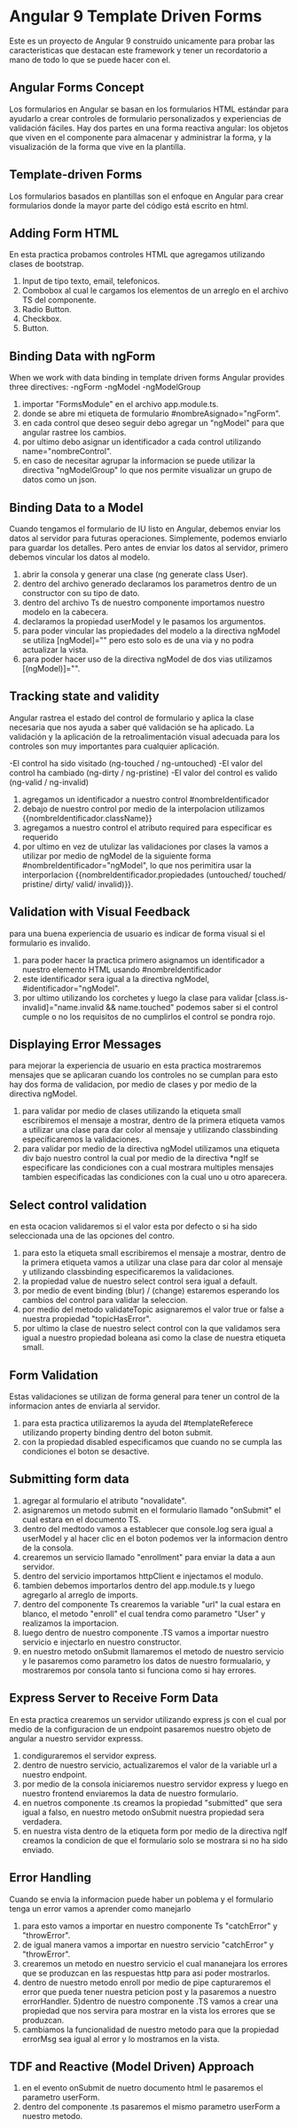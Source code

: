# Angular 9 Template Driven Forms
Este es un proyecto de Angular 9 construido unicamente para probar las caracteristicas que destacan este framework y tener un recordatorio a mano de todo lo que se puede hacer con el.

## Angular Forms Concept
Los formularios en Angular se basan en los formularios HTML estándar para ayudarlo a crear controles de formulario personalizados y experiencias de validación fáciles. Hay dos partes en una forma reactiva angular: los objetos que viven en el componente para almacenar y administrar la forma, y la visualización de la forma que vive en la plantilla.

## Template-driven Forms
Los formularios basados en plantillas son el enfoque en Angular para crear formularios donde la mayor parte del código está escrito en html.

## Adding Form HTML
En esta practica probamos controles HTML que agregamos utilizando clases de bootstrap.
1) Input de tipo texto, email, telefonicos.
2) Combobox al cual le cargamos los elementos de un arreglo en el archivo TS del componente.
3) Radio Button.
4) Checkbox.
5) Button.

## Binding Data with ngForm
When we work with data binding in template driven forms Angular provides three directives:
-ngForm
-ngModel
-ngModelGroup

1) importar "FormsModule" en el archivo app.module.ts.
2) donde se abre mi etiqueta de formulario #nombreAsignado="ngForm".
3) en cada control que deseo seguir debo agregar un "ngModel" para que angular rastree los cambios.
4) por ultimo debo asignar un identificador a cada control utilizando name="nombreControl". 
5) en caso de necesitar agrupar la informacion se puede utilizar la directiva "ngModelGroup" lo que nos permite visualizar un grupo de datos como un json.

## Binding Data to a Model
Cuando tengamos el formulario de IU listo en Angular, debemos enviar los datos al servidor para futuras operaciones. Simplemente, podemos enviarlo para guardar los detalles. Pero antes de enviar los datos al servidor, primero debemos vincular los datos al modelo.

1) abrir la consola y generar una clase (ng generate class User).
2) dentro del archivo generado declaramos los parametros dentro de un constructor con su tipo de dato.
3) dentro del archivo Ts de nuestro componente importamos nuestro modelo en la cabecera.
4) declaramos la propiedad userModel y le pasamos los argumentos.
5) para poder vincular las propiedades del modelo a la directiva ngModel se utiliza [ngModel]="" pero esto solo es de una via y no podra actualizar la vista.
6) para poder hacer uso de la directiva ngModel de dos vias utilizamos [(ngModel)]="".

## Tracking state and validity
Angular rastrea el estado del control de formulario y aplica la clase necesaria que nos ayuda a saber qué validación se ha aplicado. La validación y la aplicación de la retroalimentación visual adecuada para los controles son muy importantes para cualquier aplicación.

-El control ha sido visitado (ng-touched / ng-untouched)
-El valor del control ha cambiado (ng-dirty / ng-pristine)
-El valor del control es valido (ng-valid / ng-invalid)

1) agregamos un identificador a nuestro control #nombreIdentificador
2) debajo de nuestro control por medio de la interpolacion utilizamos {{nombreIdentificador.className}}
3) agregamos a nuestro control el atributo required para especificar es requerido
4) por ultimo en vez de utulizar las validaciones por clases la vamos a utilizar por medio de ngModel de la siguiente forma #nombreIdentificador="ngModel", lo que nos perimitira usar la interporlacion 
{{nombreIdentificador.propiedades (untouched/ touched/ pristine/ dirty/ valid/ invalid)}}.

## Validation with Visual Feedback
para una buena experiencia de usuario es indicar de forma visual si el formulario es invalido.

1) para poder hacer la practica primero asignamos un identificador a nuestro elemento HTML usando #nombreIdentificador
2) este identificador sera igual a la directiva ngModel, #identificador="ngModel".
3) por ultimo utilizando los corchetes y luego la clase para validar [class.is-invalid]="name.invalid && name.touched" podemos saber si el control cumple o no los requisitos de no cumplirlos el control se pondra rojo.

## Displaying Error Messages
para mejorar la experiencia de usuario en esta practica mostraremos mensajes que se aplicaran cuando los controles no se cumplan para esto hay dos forma de validacion, por medio de clases y por medio de la directiva ngModel.

1) para validar por medio de clases utilizando la etiqueta small escribiremos el mensaje a mostrar, dentro de la primera etiqueta vamos a utilizar una clase para dar color al mensaje y utilizando classbinding especificaremos la validaciones.
2) para validar por medio de la directiva ngModel utilizamos una etiqueta div bajo nuestro control la cual por medio de la directiva *ngIf se especificare las condiciones con a cual mostrara multiples mensajes tambien especificadas las condiciones con la cual uno u otro aparecera.

## Select control validation
en esta ocacion validaremos si el valor esta por defecto o si ha sido seleccionada una de las opciones del contro.

1) para esto la etiqueta small escribiremos el mensaje a mostrar, dentro de la primera etiqueta vamos a utilizar una clase para dar color al mensaje y utilizando classbinding especificaremos la validaciones.
2) la propiedad value de nuestro select control sera igual a default.
3) por medio de event binding (blur) / (change) estaremos esperando los cambios del control para validar la seleccion.
4) por medio del metodo validateTopic asignaremos el valor true or false a nuestra propiedad "topicHasError".
5) por ultimo la clase de nuestro select control con la que validamos sera igual a nuestro propiedad boleana asi como la clase de nuestra etiqueta small.

## Form Validation
Estas validaciones se utilizan de forma general para tener un control de la informacion antes de enviarla al servidor.

1) para esta practica utilizaremos la ayuda del #templateReferece utilizando property binding dentro del boton submit.
2) con la propiedad disabled especificamos que cuando no se cumpla las condiciones el boton se desactive.

## Submitting form data

1) agregar al formulario el atributo "novalidate".
2) asignaremos un metodo submit en el formulario llamado "onSubmit" el cual estara en el documento TS.
3) dentro del medtodo vamos a establecer que console.log sera igual a userModel y al hacer clic en el boton podemos ver la informacion dentro de la consola.
4) crearemos un servicio llamado "enrollment" para enviar la data a aun servidor.
5) dentro del servicio importamos httpClient e injectamos el modulo.
6) tambien debemos importarlos dentro del app.module.ts y luego agregarlo al arreglo de imports.
7) dentro del componente Ts crearemos la variable "url" la cual estara en blanco, el metodo "enroll" el cual tendra como parametro "User" y realizamos la importacion.
8) luego dentro de nuestro componente .TS vamos a importar nuestro servicio e injectarlo en nuestro constructor.
9) en nuestro metodo onSubmit llamaremos el metodo de nuestro servicio y le pasaremos como parametro los datos de nuestro formualario, y mostraremos por consola tanto si funciona como si hay errores.

## Express Server to Receive Form Data
En esta practica crearemos un servidor utilizando express js con el cual por medio de la configuracion de un endpoint pasaremos nuestro objeto de angular a nuestro servidor expresss.

1) condiguraremos el servidor express.
2) dentro de nuestro servicio, actualizaremos el valor de la variable url a nuestro endpoint.
3) por medio de la consola iniciaremos nuestro servidor express y luego en nuestro frontend enviaremos la data de nuestro formulario.
4) en nuetros componente .ts creamos la propiedad "submitted" que sera igual a falso, en nuestro metodo onSubmit nuestra propiedad sera verdadera.
5) en nuestra vista dentro de la etiqueta form por medio de la directiva ngIf creamos la condicion de que el formulario solo se mostrara si no ha sido enviado.

##  Error Handling
Cuando se envia la informacion puede haber un poblema y el formulario tenga un error vamos a aprender como manejarlo

1) para esto vamos a importar en nuestro componente Ts "catchError" y "throwError".
2) de igual manera vamos a importar en nuestro servicio "catchError" y "throwError".
3) crearemos un metodo en nuestro servicio el cual mananejara los errores que se produzcan en las respuestas http para asi poder mostrarlos.
4) dentro de nuestro metodo enroll por medio de pipe capturaremos el error que pueda tener nuestra peticion post y la pasaremos a nuestro errorHandler.
5)dentro de nuestro componente .TS vamos a crear una propiedad que nos servira para mostrar en la vista los errores que se produzcan.
6) cambiamos la funcionalidad de nuestro metodo para que la propiedad errorMsg sea igual al error y lo mostramos en la vista.

## TDF and Reactive (Model Driven) Approach

1) en el evento onSubmit de nuetro documento html le pasaremos el parametro userForm.
2) dentro del componente .ts pasaremos el mismo parametro userForm a nuestro metodo.